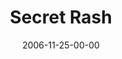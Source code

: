 ---
layout: message
category: message
series: "The Joneses"
title: "Secret Rash"
date: 2006-11-25-00-00
message_id: 41
audio: "http://s3.amazonaws.com/crossroads-media/media/legacy/mp3/The_Joneses_4_Secret_Rash_11-26-06_Tome.mp3"
audio-duration: "40:26"
explicit: false
---